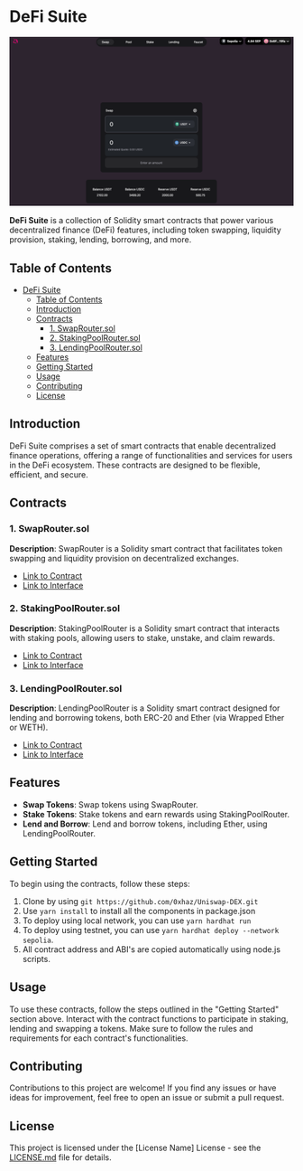# DeFi Suite

![Image Description](client/public/assets/dex.png)

**DeFi Suite** is a collection of Solidity smart contracts that power various decentralized finance (DeFi) features, including token swapping, liquidity provision, staking, lending, borrowing, and more.

## Table of Contents

- [DeFi Suite](#defi-suite)
  - [Table of Contents](#table-of-contents)
  - [Introduction](#introduction)
  - [Contracts](#contracts)
    - [1. SwapRouter.sol](#1-swaproutersol)
    - [2. StakingPoolRouter.sol](#2-stakingpoolroutersol)
    - [3. LendingPoolRouter.sol](#3-lendingpoolroutersol)
  - [Features](#features)
  - [Getting Started](#getting-started)
  - [Usage](#usage)
  - [Contributing](#contributing)
  - [License](#license)

## Introduction

DeFi Suite comprises a set of smart contracts that enable decentralized finance operations, offering a range of functionalities and services for users in the DeFi ecosystem. These contracts are designed to be flexible, efficient, and secure.

## Contracts

### 1. SwapRouter.sol

**Description**: SwapRouter is a Solidity smart contract that facilitates token swapping and liquidity provision on decentralized exchanges.

- [Link to Contract](hardhat/contracts/router/SwapRouter.sol)
- [Link to Interface](hardhat/contracts/interfaces/ISwapRouter.sol)

### 2. StakingPoolRouter.sol

**Description**: StakingPoolRouter is a Solidity smart contract that interacts with staking pools, allowing users to stake, unstake, and claim rewards.

- [Link to Contract](hardhat/contracts/StakingPoolRouter.sol)
- [Link to Interface](hardhat/contracts/interfaces/IStakingPoolRouter.sol)

### 3. LendingPoolRouter.sol

**Description**: LendingPoolRouter is a Solidity smart contract designed for lending and borrowing tokens, both ERC-20 and Ether (via Wrapped Ether or WETH).

- [Link to Contract](hardhat/contracts/LendingPoolRouter.sol)
- [Link to Interface](hardhat/contracts/interfaces/ILendingPoolRouter.sol)

## Features

- **Swap Tokens**: Swap tokens using SwapRouter.
- **Stake Tokens**: Stake tokens and earn rewards using StakingPoolRouter.
- **Lend and Borrow**: Lend and borrow tokens, including Ether, using LendingPoolRouter.

## Getting Started

To begin using the contracts, follow these steps:

1. Clone by using `git https://github.com/0xhaz/Uniswap-DEX.git`
2. Use `yarn install` to install all the components in package.json
3. To deploy using local network, you can use `yarn hardhat run`
4. To deploy using testnet, you can use `yarn hardhat deploy --network sepolia`.
5. All contract address and ABI's are copied automatically using node.js scripts.

## Usage

To use these contracts, follow the steps outlined in the "Getting Started" section above. Interact with the contract functions to participate in staking, lending and swapping a tokens. Make sure to follow the rules and requirements for each contract's functionalities.

## Contributing

Contributions to this project are welcome! If you find any issues or have ideas for improvement, feel free to open an issue or submit a pull request.

## License

This project is licensed under the [License Name] License - see the [LICENSE.md](LICENSE.md) file for details.

